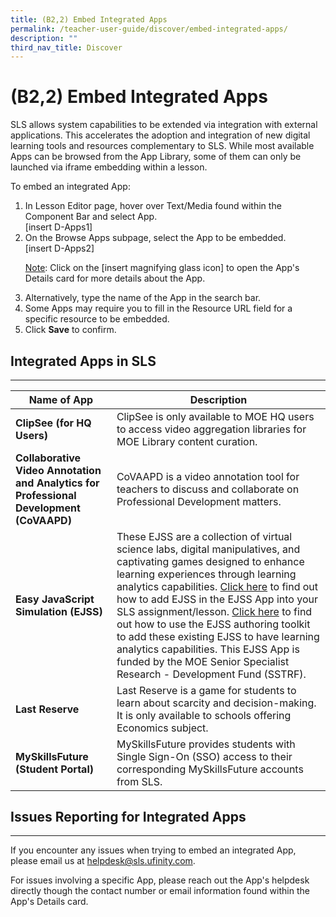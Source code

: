 ```yaml
---
title: (B2,2) Embed Integrated Apps
permalink: /teacher-user-guide/discover/embed-integrated-apps/
description: ""
third_nav_title: Discover
---
```

<h1 class="page-title">(B2,2) Embed Integrated Apps</h1>
           
<p>SLS allows system capabilities to be extended via integration with external applications. This accelerates the adoption and integration of new digital learning tools and resources complementary to SLS. While most available Apps can be browsed from the App Library, some of them can only be launched via iframe embedding within a lesson.</p>

<p>To embed an integrated App:</p>
 <ol>
  <li>In Lesson Editor page, hover over Text/Media found within the Component Bar and select App.</li>
	[insert D-Apps1]
  <li>On the Browse Apps subpage, select the App to be embedded.</li>
	[insert D-Apps2]
    <p><u>Note</u>: Click on the [insert magnifying glass icon] to open the App's Details card for more details about the App.</p>
  <li>Alternatively, type the name of the App in the search bar.</li>
  <li>Some Apps may require you to fill in the Resource URL field for a specific resource to be embedded.</li>
  <li>Click <strong>Save</strong> to confirm.</li>
</ol>
<!--
<a href="/images/2Teacher/D-Whitelisted.png" target="_blank"><img src="/images/2Teacher/D-Whitelisted.png" alt="Whitelisted"></a>
-->

<h2>Integrated Apps in SLS</h2>
<hr>
<table>
<thead>
<tr>
<th>Name of App</th>
<th>Description</th>
</tr>
</thead>
<tbody>
<tr>
</tr>
        <tr><td><strong>ClipSee (for HQ Users)</strong></td>
								<td>ClipSee is only available to MOE HQ users to access video aggregation libraries for MOE Library content curation.</td></tr>
			   <tr><td><strong>Collaborative Video Annotation and Analytics for Professional Development (CoVAAPD)</strong></td>
								<td>CoVAAPD is a video annotation tool for teachers to discuss and collaborate on Professional Development matters.</td></tr>
			   <tr><td><strong>Easy JavaScript Simulation (EJSS)</strong></td>
								<td>These EJSS are a collection of virtual science labs, digital manipulatives, and captivating games designed to enhance learning experiences through learning analytics capabilities. <a target="_blank" href="https://weelookang.blogspot.com/2023/08/teacher-flow-1-how-to-add-ejss.html">Click here</a> to find out how to add EJSS in the EJSS App into your SLS assignment/lesson. <a target="_blank" href="https://weelookang.blogspot.com/2022/11/how-to-prepare-your-easy-javascript.html">Click here</a> to find out how to use the EJSS authoring toolkit to add these existing EJSS to have learning analytics capabilities. This EJSS App is funded by the MOE Senior Specialist Research - Development Fund (SSTRF).</td></tr>
		     <tr><td><strong>Last Reserve</strong></td>
								<td>Last Reserve is a game for students to learn about scarcity and decision-making. It is only available to schools offering Economics subject.</td></tr>
	       <tr><td><strong>MySkillsFuture (Student Portal)</strong></td>
								<td>MySkillsFuture provides students with Single Sign-On (SSO) access to their corresponding MySkillsFuture accounts from SLS.</td></tr>
</tbody>
</table>
	
<h2 class="section-title">Issues Reporting for Integrated Apps</h2>
<hr>
<p>If you encounter any issues when trying to embed an integrated App, please&nbsp;email us&nbsp;at <a href="mailto:helpdesk@sls.ufinity.com">helpdesk@sls.ufinity.com</a>.</p>
<p>For issues involving a specific App, please reach out the App's helpdesk directly though the contact number or email information found within the App's Details card.</p>